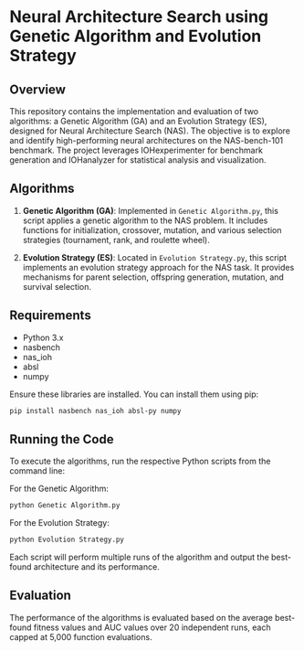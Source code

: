 # Neural Architecture Search using Genetic Algorithm and Evolution Strategy

## Overview
This repository contains the implementation and evaluation of two algorithms: a Genetic Algorithm (GA) and an Evolution Strategy (ES), designed for Neural Architecture Search (NAS). The objective is to explore and identify high-performing neural architectures on the NAS-bench-101 benchmark. The project leverages IOHexperimenter for benchmark generation and IOHanalyzer for statistical analysis and visualization.

## Algorithms
1. **Genetic Algorithm (GA)**: Implemented in `Genetic Algorithm.py`, this script applies a genetic algorithm to the NAS problem. It includes functions for initialization, crossover, mutation, and various selection strategies (tournament, rank, and roulette wheel). 

2. **Evolution Strategy (ES)**: Located in `Evolution Strategy.py`, this script implements an evolution strategy approach for the NAS task. It provides mechanisms for parent selection, offspring generation, mutation, and survival selection.

## Requirements
- Python 3.x
- nasbench
- nas_ioh
- absl
- numpy

Ensure these libraries are installed. You can install them using pip:
```bash
pip install nasbench nas_ioh absl-py numpy
```

## Running the Code
To execute the algorithms, run the respective Python scripts from the command line:

For the Genetic Algorithm:

```bash
python Genetic Algorithm.py
```
For the Evolution Strategy:

```bash
python Evolution Strategy.py
```

Each script will perform multiple runs of the algorithm and output the best-found architecture and its performance.

## Evaluation
The performance of the algorithms is evaluated based on the average best-found fitness values and AUC values over 20 independent runs, each capped at 5,000 function evaluations.


